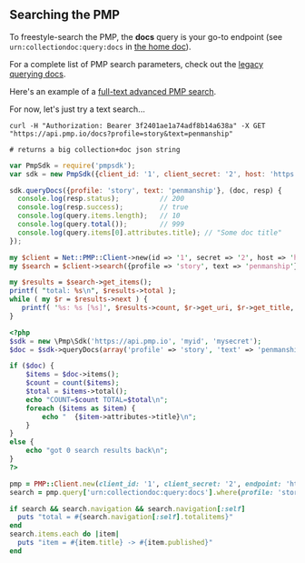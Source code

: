 ## Searching the PMP

To freestyle-search the PMP, the **docs** query is your go-to endpoint (see `urn:collectiondoc:query:docs` in [the home doc](https://api.pmp.io)).

For a complete list of PMP search parameters, check out the [legacy querying docs](https://github.com/publicmediaplatform/pmpdocs/wiki/Querying-the-API).

Here's an example of a [full-text advanced PMP search](https://support.pmp.io/search?advanced=1).

For now, let's just try a text search...

```shell
curl -H "Authorization: Bearer 3f2401ae1a74adf8b14a638a" -X GET "https://api.pmp.io/docs?profile=story&text=penmanship"

# returns a big collection+doc json string
```

```javascript
var PmpSdk = require('pmpsdk');
var sdk = new PmpSdk({client_id: '1', client_secret: '2', host: 'https://api.pmp.io'});

sdk.queryDocs({profile: 'story', text: 'penmanship'}, (doc, resp) {
  console.log(resp.status);          // 200
  console.log(resp.success);         // true
  console.log(query.items.length);   // 10
  console.log(query.total());        // 999
  console.log(query.items[0].attributes.title); // "Some doc title"
});
```

```perl
my $client = Net::PMP::Client->new(id => '1', secret => '2', host => 'https://api.pmp.io');
my $search = $client->search({profile => 'story', text => 'penmanship'});

my $results = $search->get_items();
printf( "total: %s\n", $results->total );
while ( my $r = $results->next ) {
   printf( '%s: %s [%s]', $results->count, $r->get_uri, $r->get_title, ) );
}
```

```php
<?php
$sdk = new \Pmp\Sdk('https://api.pmp.io', 'myid', 'mysecret');
$doc = $sdk->queryDocs(array('profile' => 'story', 'text' => 'penmanship'));

if ($doc) {
    $items = $doc->items();
    $count = count($items);
    $total = $items->total();
    echo "COUNT=$count TOTAL=$total\n";
    foreach ($items as $item) {
        echo "  {$item->attributes->title}\n";
    }
}
else {
    echo "got 0 search results back\n";
}
?>
```

```ruby
pmp = PMP::Client.new(client_id: '1', client_secret: '2', endpoint: 'https://api.pmp.io')
search = pmp.query['urn:collectiondoc:query:docs'].where(profile: 'story', text: 'penmanship')

if search && search.navigation && search.navigation[:self]
  puts "total = #{search.navigation[:self].totalitems}"
end
search.items.each do |item|
  puts "item = #{item.title} -> #{item.published}"
end
```
